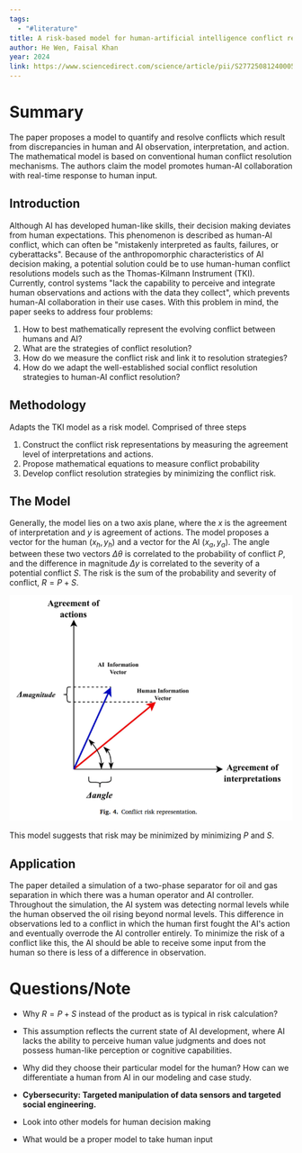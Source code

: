 ```yaml
---
tags:
  - "#literature"
title: A risk-based model for human-artificial intelligence conflict resolution in process systems
author: He Wen, Faisal Khan
year: 2024
link: https://www.sciencedirect.com/science/article/pii/S2772508124000565
---
```


# Summary
The paper proposes a model to quantify and resolve conflicts which result from discrepancies in human and AI observation, interpretation, and action. The mathematical model is based on conventional human conflict resolution mechanisms. The authors claim the model promotes human-AI collaboration with real-time response to human input. 
## Introduction
Although AI has developed human-like skills, their decision making deviates from human expectations. This phenomenon is described as human-AI conflict, which can often be "mistakenly interpreted as faults, failures, or cyberattacks". Because of the anthropomorphic characteristics  of AI decision making, a potential solution could be to use human-human conflict resolutions models such as  the Thomas-Kilmann Instrument (TKI). Currently, control systems "lack the capability to perceive and integrate human observations and actions with the data they collect", which prevents human-AI collaboration in their use cases. With this problem in mind, the paper seeks to address four problems:

1) How to best mathematically represent the evolving conflict between humans and AI?
2) What are the strategies of conflict resolution?
3) How do we measure the conflict risk and link it to resolution strategies?
4) How do we adapt the well-established social conflict resolution strategies to human-AI conflict resolution?

## Methodology
Adapts the TKI model as a risk model. Comprised of three steps

1) Construct the conflict risk representations by measuring the agreement level of interpretations and actions.
2) Propose mathematical equations to measure conflict probability
3) Develop conflict resolution strategies by minimizing the conflict risk.

## The Model
Generally, the model lies on a two axis plane, where the $x$ is the agreement of interpretation and $y$ is agreement of actions. The model proposes a vector for the human $(x_h, y_h)$ and a vector for the AI $(x_a, y_a)$. The angle between these two vectors $\Delta \theta$ is correlated to the probability of conflict $P$, and the difference in magnitude $\Delta y$ is correlated to the severity of a potential conflict $S$. The risk is the sum of the probability and severity of conflict, $R=P+S$.

![](Images/20250203210646.png)

This model suggests that risk may be minimized by minimizing $P$ and $S$.

## Application
The paper detailed a simulation of a two-phase separator for oil and gas separation in which there was a human operator and AI controller. Throughout the simulation, the AI system was detecting normal levels while the human observed the oil rising beyond normal levels. This difference in observations led to a conflict in which the human first fought the AI's action and eventually overrode the AI controller entirely. To minimize the risk of a conflict like this, the AI should be able to receive some input from the human so there is less of a difference in observation. 

# Questions/Note
- Why $R=P+S$ instead of the product as is typical in risk calculation?
- This assumption reflects the current state of AI development, where AI lacks the ability to perceive human value judgments and does not possess human-like perception or cognitive capabilities.
- Why did they choose their particular model for the human? How can we differentiate a human from AI in our modeling and case study.
- **Cybersecurity: Targeted manipulation of data sensors and targeted social engineering.**


- Look into other models for human decision making
- What would be a proper model to take human input
